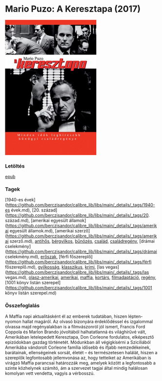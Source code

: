# <a name="id_283">Mario Puzo: A Keresztapa (2017)</a>
<img src="https://github.com/BercziSandor/calibre_lib/raw/main/libs/main/Mario%20Puzo/A%20Keresztapa%20%28283%29/cover.jpg" alt="cover" width="300"/>

### Letöltés
[epub](https://github.com/BercziSandor/calibre_lib/raw/main/libs/main/Mario%20Puzo/A%20Keresztapa%20%28283%29/A%20Keresztapa%20-%20Mario%20Puzo.epub)

### Tagek
[1940-es évek](https://github.com/berczisandor/calibre_lib/libs/main/_details/_tags/1940-es évek.md), [20. század](https://github.com/berczisandor/calibre_lib/libs/main/_details/_tags/20. század.md), [amerikai egyesült államok](https://github.com/berczisandor/calibre_lib/libs/main/_details/_tags/amerikai egyesült államok.md), [amerikai szerző](https://github.com/berczisandor/calibre_lib/libs/main/_details/_tags/amerikai szerző.md), [antihős](https://github.com/berczisandor/calibre_lib/libs/main/_details/_tags/antihős.md), [bérgyilkos](https://github.com/berczisandor/calibre_lib/libs/main/_details/_tags/bérgyilkos.md), [bűnözés](https://github.com/berczisandor/calibre_lib/libs/main/_details/_tags/bűnözés.md), [család](https://github.com/berczisandor/calibre_lib/libs/main/_details/_tags/család.md), [családregény](https://github.com/berczisandor/calibre_lib/libs/main/_details/_tags/családregény.md), [drámai cselekmény](https://github.com/berczisandor/calibre_lib/libs/main/_details/_tags/drámai cselekmény.md), [erőszak](https://github.com/berczisandor/calibre_lib/libs/main/_details/_tags/erőszak.md), [férfi főszereplő](https://github.com/berczisandor/calibre_lib/libs/main/_details/_tags/férfi főszereplő.md), [gyilkosság](https://github.com/berczisandor/calibre_lib/libs/main/_details/_tags/gyilkosság.md), [klasszikus](https://github.com/berczisandor/calibre_lib/libs/main/_details/_tags/klasszikus.md), [krimi](https://github.com/berczisandor/calibre_lib/libs/main/_details/_tags/krimi.md), [las vegas](https://github.com/berczisandor/calibre_lib/libs/main/_details/_tags/las vegas.md), [olasz-amerikai](https://github.com/berczisandor/calibre_lib/libs/main/_details/_tags/olasz-amerikai.md), [amerikai](https://github.com/berczisandor/calibre_lib/libs/main/_details/_tags/amerikai.md), [maffia](https://github.com/berczisandor/calibre_lib/libs/main/_details/_tags/maffia.md), [kortárs](https://github.com/berczisandor/calibre_lib/libs/main/_details/_tags/kortárs.md), [filmadaptáció](https://github.com/berczisandor/calibre_lib/libs/main/_details/_tags/filmadaptáció.md), [regény](https://github.com/berczisandor/calibre_lib/libs/main/_details/_tags/regény.md), [1001 könyv listán szerepel](https://github.com/berczisandor/calibre_lib/libs/main/_details/_tags/1001 könyv listán szerepel.md)

### Összefoglalás
<p class="description">A Maffia napi aktualitásként él az emberek tudatában, hiszen lépten-nyomon hallat magáról. Az olvasó bizonyára érdeklődéssel és izgalommal olvassa majd regényalakban is a filmvászonról jól ismert, Francis Ford Coppola és Marlon Brando jóvoltából halhatatlanná és világhírűvé vált, Amerikában letelepedett Keresztapa, Don Corleone fordulatos, elképesztő epizódokban gazdag történetét. Módunkban áll végigkísérni a Szicíliából Amerikába vándorolt Corleone família idősebb és ifjabb nemzedékeinek, barátainak, ellenségeinek sorsát, életét – és természetesen halálát, hiszen a szereplők legfontosabb jellemvonása az, hogy tetteiket az Amerikában is virágzó Maffia parancsai határozzák meg, amelyek között a legfontosabb a szinte közhelynek számító, ám a szervezet tagjai által mindig halálosan komolyan vett vendetta, vagyis a vérbosszú.</p>


